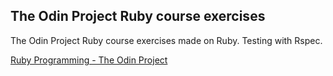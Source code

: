 ## The Odin Project Ruby course exercises

The Odin Project Ruby course exercises made on Ruby.
Testing with Rspec.

[Ruby Programming - The Odin Project](https://www.theodinproject.com/paths/full-stack-ruby-on-rails/courses/ruby-programming)
